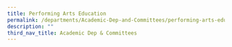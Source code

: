 ```yaml
---
title: Performing Arts Education
permalink: /departments/Academic-Dep-and-Committees/performing-arts-education/
description: ""
third_nav_title: Academic Dep & Committees
---
```

